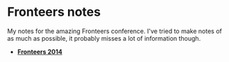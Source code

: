 Fronteers notes
============

My notes for the amazing Fronteers conference. I've tried to make notes of as much as possible, it probably misses a lot of information though. 

* **[Fronteers 2014](https://github.com/jellekralt/fronteers-notes/tree/master/2014)**
